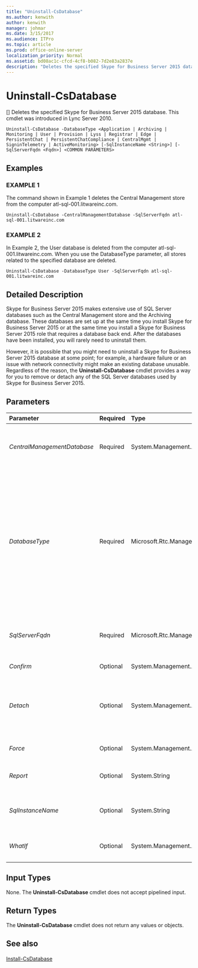 ```yaml
---
title: "Uninstall-CsDatabase"
ms.author: kenwith
author: kenwith
manager: johmar
ms.date: 3/15/2017
ms.audience: ITPro
ms.topic: article
ms.prod: office-online-server
localization_priority: Normal
ms.assetid: bd08ac1c-cfcd-4cf8-b082-7d2e83a2837e
description: "Deletes the specified Skype for Business Server 2015 database. This cmdlet was introduced in Lync Server 2010."
---
```


# Uninstall-CsDatabase
[]
Deletes the specified Skype for Business Server 2015 database. This cmdlet was introduced in Lync Server 2010.
  
```
Uninstall-CsDatabase -DatabaseType <Application | Archiving | Monitoring | User | Provision | Lyss | Registrar | Edge | PersistentChat | PersistentChatCompliance | CentralMgmt | SigninTelemetry | ActiveMonitoring> [-SqlInstanceName <String>] [-SqlServerFqdn <Fqdn>] <COMMON PARAMETERS>

```

## Examples

### EXAMPLE 1

The command shown in Example 1 deletes the Central Management store from the computer atl-sql-001.litwareinc.com.
  
```
Uninstall-CsDatabase -CentralManagementDatabase -SqlServerFqdn atl-sql-001.litwareinc.com 
```

### EXAMPLE 2

In Example 2, the User database is deleted from the computer atl-sql-001.litwareinc.com. When you use the DatabaseType parameter, all stores related to the specified database are deleted.
  
```
Uninstall-CsDatabase -DatabaseType User -SqlServerFqdn atl-sql-001.litwareinc.com 
```

## Detailed Description

Skype for Business Server 2015 makes extensive use of SQL Server databases such as the Central Management store and the Archiving database. These databases are set up at the same time you install Skype for Business Server 2015 or at the same time you install a Skype for Business Server 2015 role that requires a database back end. After the databases have been installed, you will rarely need to uninstall them.
  
However, it is possible that you might need to uninstall a Skype for Business Server 2015 database at some point; for example, a hardware failure or an issue with network connectivity might make an existing database unusable. Regardless of the reason, the **Uninstall-CsDatabase** cmdlet provides a way for you to remove or detach any of the SQL Server databases used by Skype for Business Server 2015.
  
## Parameters

|**Parameter**|**Required**|**Type**|**Description**|
|:-----|:-----|:-----|:-----|
| _CentralManagementDatabase_ <br/> |Required  <br/> |System.Management.Automation.SwitchParameter  <br/> |If present, uninstalls the Central Management store. You cannot use both CentralManagementDatabase and DatabaseType in the same command.  <br/> |
| _DatabaseType_ <br/> |Required  <br/> |Microsoft.Rtc.Management.Deployment.DatabaseNameType  <br/> |Database to be deleted. Valid values are:  <br/> ActiveMonitoring  <br/> Application  <br/> Archiving  <br/> CentralMgmt  <br/> Edge  <br/> Lyss  <br/> Monitoring  <br/> PersistentChat  <br/> PersistentChatCompliance  <br/> Provision  <br/> Registrar  <br/> SigninTelemetry  <br/> User  <br/> To delete the Central Management store, use the CentralManagementDatabase parameter.  <br/> |
| _SqlServerFqdn_ <br/> |Required  <br/> |Microsoft.Rtc.Management.Deploy.Fqdn  <br/> |Fully qualified domain name (FQDN) of the computer or SQL Server cluster where the database is located. For example:  `-SqlServer atl-sql-001.litwareinc.com`.  <br/> |
| _Confirm_ <br/> |Optional  <br/> |System.Management.Automation.SwitchParameter  <br/> |Prompts you for confirmation before executing the command.  <br/> |
| _Detach_ <br/> |Optional  <br/> |System.Management.Automation.SwitchParameter  <br/> |If present, detaches the specified database. When a database is detached, all the file locks imposed by SQL Server are removed. This enables you to directly access the database files in order to do such things as copy those files to another computer.  <br/> |
| _Force_ <br/> |Optional  <br/> |System.Management.Automation.SwitchParameter  <br/> |If present, forces removal of the database even if that database is currently in use.  <br/> |
| _Report_ <br/> |Optional  <br/> |System.String  <br/> |Enables you to specify a file path for the log file created when the cmdlet runs. For example:  `-Report "C:\Logs\UninstallDatabase.html"` <br/> |
| _SqlInstanceName_ <br/> |Optional  <br/> |System.String  <br/> |Name of the database instance containing the database to be removed. A database instance is a set of running processes that provides access to database files.  <br/> |
| _WhatIf_ <br/> |Optional  <br/> |System.Management.Automation.SwitchParameter  <br/> |Describes what would happen if you executed the command without actually executing the command.  <br/> |
   
## Input Types

None. The **Uninstall-CsDatabase** cmdlet does not accept pipelined input.
  
## Return Types

The **Uninstall-CsDatabase** cmdlet does not return any values or objects.
  
## See also

#### 

[Install-CsDatabase](install-csdatabase.md)

